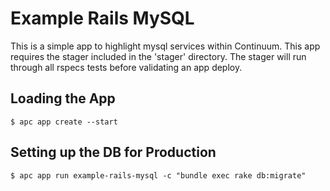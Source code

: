 # Example Rails MySQL

This is a simple app to highlight mysql services within Continuum. This app
requires the stager included in the 'stager' directory. The stager will run
through all rspecs tests before validating an app deploy.

## Loading the App

```console
$ apc app create --start
```

## Setting up the DB for Production

```console
$ apc app run example-rails-mysql -c "bundle exec rake db:migrate"
```
